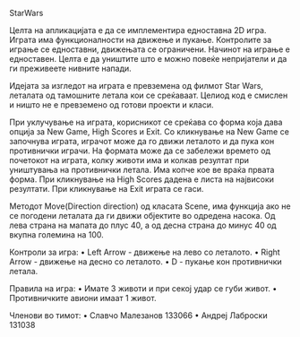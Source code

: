 StarWars

Целта на апликацијата е да се имплементира едноставна 2D игра. Играта има функционалности на движење и пукање.
Контролите за играње се едноставни, движењата се ограничени. Начинот на играње е едноставен.
Целта е да уништите што е можно повеќе непријатели и да ги преживеете нивните напади.

Идејата за изгледот на играта е превземена од филмот Star Wars, леталата од тамошните летала кои се среќаваат.
Целиод код е смислен и ништо не е превземено од готови проекти и класи.

При уклучување на играта, корисникот се среќава со форма која дава опција за New Game, High Scores и Exit.
Со кликнување на New Game се започнува играта, играчот може да го движи леталото и да пука кон противнички играчи.
На формата може да се забележи времето од почетокот на играта, колку животи има и колкав резултат при уништувања на противнички летала. Има копче кое ве враќа првата форма. При кликнување на High Scores дадена е листа на највисоки резултати. При кликнување на Exit играта се гаси.

Методот Move(Direction direction) од класата Scene, има функција ако не се погодени леталата да ги движи објектите во одредена насока. Од лева страна на мапата до плус 40, а од десна страна до минус 40 од вкупна големина на 100.

Контроли за игра:
• Left Arrow - движење на лево со леталото.
• Right Arrow - движење на десно со леталото.
• D - пукање кон противнички летала.

Правила на игра:
• Имате 3 животи и при секој удар се губи живот.
• Противничките авиони имаат 1 живот.

Членови во тимот:
• Славчо Малезанов 133066
• Андреј Лаброски 131038
